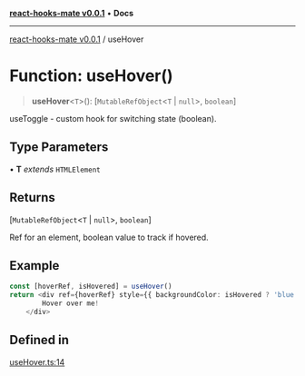 [**react-hooks-mate v0.0.1**](../README.md) • **Docs**

***

[react-hooks-mate v0.0.1](../README.md) / useHover

# Function: useHover()

> **useHover**\<`T`\>(): [`MutableRefObject`\<`T` \| `null`\>, `boolean`]

useToggle - custom hook for switching state (boolean).

## Type Parameters

• **T** *extends* `HTMLElement`

## Returns

[`MutableRefObject`\<`T` \| `null`\>, `boolean`]

Ref for an element, boolean value to track if hovered.

## Example

```ts
const [hoverRef, isHovered] = useHover()
return <div ref={hoverRef} style={{ backgroundColor: isHovered ? 'blue' : 'gray' }}>
        Hover over me!
    </div>
```

## Defined in

[useHover.ts:14](https://github.com/guestDI/hooks-mate/blob/0ad1be308e3346f5183d8e1751c6475fdf60889b/src/hooks/useHover.ts#L14)
